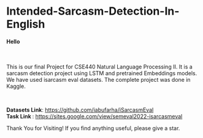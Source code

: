# Intended-Sarcasm-Detection-In-English

<h4> Hello </h3><br>
<p> This is our final Project for CSE440 Natural Language Processing II. It is a sarcasm detection project using LSTM and pretrained Embeddings models. We have used isarcasm eval datasets. The complete project was done in Kaggle. </p><br>

<b>Datasets Link</b>: https://github.com/iabufarha/iSarcasmEval <br>
<b> Task Link </b>: https://sites.google.com/view/semeval2022-isarcasmeval <br>

Thank You for Visiting! If you find anything useful, please give a star. 